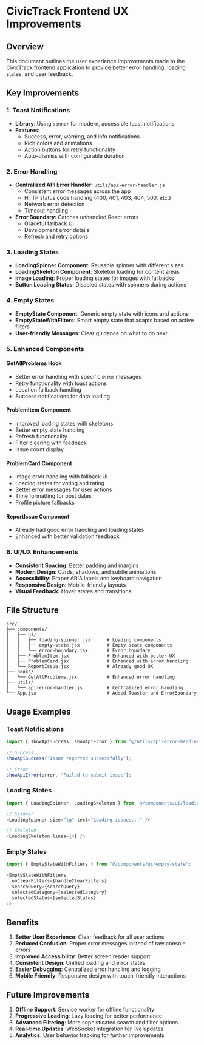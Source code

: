 # CivicTrack Frontend UX Improvements

## Overview

This document outlines the user experience improvements made to the CivicTrack frontend application to provide better error handling, loading states, and user feedback.

## Key Improvements

### 1. Toast Notifications

- **Library**: Using `sonner` for modern, accessible toast notifications
- **Features**:
  - Success, error, warning, and info notifications
  - Rich colors and animations
  - Action buttons for retry functionality
  - Auto-dismiss with configurable duration

### 2. Error Handling

- **Centralized API Error Handler**: `utils/api-error-handler.js`
  - Consistent error messages across the app
  - HTTP status code handling (400, 401, 403, 404, 500, etc.)
  - Network error detection
  - Timeout handling
- **Error Boundary**: Catches unhandled React errors
  - Graceful fallback UI
  - Development error details
  - Refresh and retry options

### 3. Loading States

- **LoadingSpinner Component**: Reusable spinner with different sizes
- **LoadingSkeleton Component**: Skeleton loading for content areas
- **Image Loading**: Proper loading states for images with fallbacks
- **Button Loading States**: Disabled states with spinners during actions

### 4. Empty States

- **EmptyState Component**: Generic empty state with icons and actions
- **EmptyStateWithFilters**: Smart empty state that adapts based on active filters
- **User-friendly Messages**: Clear guidance on what to do next

### 5. Enhanced Components

#### GetAllProblems Hook

- Better error handling with specific error messages
- Retry functionality with toast actions
- Location fallback handling
- Success notifications for data loading

#### ProblemItem Component

- Improved loading states with skeletons
- Better empty state handling
- Refresh functionality
- Filter clearing with feedback
- Issue count display

#### ProblemCard Component

- Image error handling with fallback UI
- Loading states for voting and rating
- Better error messages for user actions
- Time formatting for post dates
- Profile picture fallbacks

#### ReportIssue Component

- Already had good error handling and loading states
- Enhanced with better validation feedback

### 6. UI/UX Enhancements

- **Consistent Spacing**: Better padding and margins
- **Modern Design**: Cards, shadows, and subtle animations
- **Accessibility**: Proper ARIA labels and keyboard navigation
- **Responsive Design**: Mobile-friendly layouts
- **Visual Feedback**: Hover states and transitions

## File Structure

```
src/
├── components/
│   ├── ui/
│   │   ├── loading-spinner.jsx      # Loading components
│   │   ├── empty-state.jsx          # Empty state components
│   │   └── error-boundary.jsx       # Error boundary
│   ├── ProblemItem.jsx              # Enhanced with better UX
│   ├── ProblemCard.jsx              # Enhanced with error handling
│   └── ReportIssue.jsx              # Already good UX
├── hooks/
│   └── GetAllProblems.jsx           # Enhanced error handling
├── utils/
│   └── api-error-handler.js         # Centralized error handling
└── App.jsx                          # Added Toaster and ErrorBoundary
```

## Usage Examples

### Toast Notifications

```javascript
import { showApiSuccess, showApiError } from "@/utils/api-error-handler";

// Success
showApiSuccess("Issue reported successfully");

// Error
showApiError(error, "Failed to submit issue");
```

### Loading States

```javascript
import { LoadingSpinner, LoadingSkeleton } from '@/components/ui/loading-spinner';

// Spinner
<LoadingSpinner size="lg" text="Loading issues..." />

// Skeleton
<LoadingSkeleton lines={4} />
```

### Empty States

```javascript
import { EmptyStateWithFilters } from "@/components/ui/empty-state";

<EmptyStateWithFilters
  onClearFilters={handleClearFilters}
  searchQuery={searchQuery}
  selectedCategory={selectedCategory}
  selectedStatus={selectedStatus}
/>;
```

## Benefits

1. **Better User Experience**: Clear feedback for all user actions
2. **Reduced Confusion**: Proper error messages instead of raw console errors
3. **Improved Accessibility**: Better screen reader support
4. **Consistent Design**: Unified loading and error states
5. **Easier Debugging**: Centralized error handling and logging
6. **Mobile Friendly**: Responsive design with touch-friendly interactions

## Future Improvements

1. **Offline Support**: Service worker for offline functionality
2. **Progressive Loading**: Lazy loading for better performance
3. **Advanced Filtering**: More sophisticated search and filter options
4. **Real-time Updates**: WebSocket integration for live updates
5. **Analytics**: User behavior tracking for further improvements

